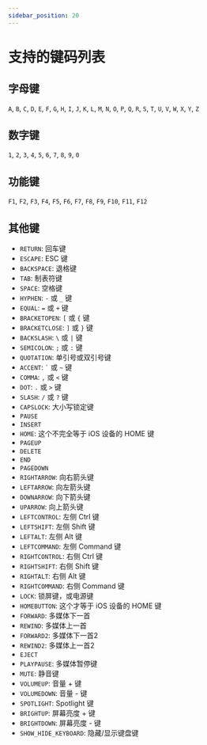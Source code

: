 ```yaml
---
sidebar_position: 20
---
```


# 支持的键码列表

## 字母键

`A`, `B`, `C`, `D`, `E`, `F`, `G`, `H`, `I`, `J`, `K`, `L`, `M`, `N`, `O`, `P`, `Q`, `R`, `S`, `T`, `U`, `V`, `W`, `X`, `Y`, `Z`

## 数字键

`1`, `2`, `3`, `4`, `5`, `6`, `7`, `8`, `9`, `0`

## 功能键

`F1`, `F2`, `F3`, `F4`, `F5`, `F6`, `F7`, `F8`, `F9`, `F10`, `F11`, `F12`

## 其他键

- `RETURN`: 回车键
- `ESCAPE`: ESC 键
- `BACKSPACE`: 退格键
- `TAB`: 制表符键
- `SPACE`: 空格键
- `HYPHEN`: `-` 或 `_` 键
- `EQUAL`: `=` 或 `+` 键
- `BRACKETOPEN`: `[` 或 `{` 键
- `BRACKETCLOSE`: `]` 或 `}` 键
- `BACKSLASH`: `\` 或 `|` 键
- `SEMICOLON`: `;` 或 `:` 键
- `QUOTATION`: 单引号或双引号键
- `ACCENT`: `` ` `` 或 `~` 键
- `COMMA`: `,` 或 `<` 键
- `DOT`: `.` 或 `>` 键
- `SLASH`: `/` 或 `?` 键
- `CAPSLOCK`: 大小写锁定键
- `PAUSE`
- `INSERT`
- `HOME`: 这个不完全等于 iOS 设备的 HOME 键
- `PAGEUP`
- `DELETE`
- `END`
- `PAGEDOWN`
- `RIGHTARROW`: 向右箭头键
- `LEFTARROW`: 向左箭头键
- `DOWNARROW`: 向下箭头键
- `UPARROW`: 向上箭头键
- `LEFTCONTROL`: 左侧 Ctrl 键
- `LEFTSHIFT`: 左侧 Shift 键
- `LEFTALT`: 左侧 Alt 键
- `LEFTCOMMAND`: 左侧 Command 键
- `RIGHTCONTROL`: 右侧 Ctrl 键
- `RIGHTSHIFT`: 右侧 Shift 键
- `RIGHTALT`: 右侧 Alt 键
- `RIGHTCOMMAND`: 右侧 Command 键
- `LOCK`: 锁屏键，或电源键
- `HOMEBUTTON`: 这个才等于 iOS 设备的 HOME 键
- `FORWARD`: 多媒体下一首
- `REWIND`: 多媒体上一首
- `FORWARD2`: 多媒体下一首2
- `REWIND2`: 多媒体上一首2
- `EJECT`
- `PLAYPAUSE`: 多媒体暂停键
- `MUTE`: 静音键
- `VOLUMEUP`: 音量 + 键
- `VOLUMEDOWN`: 音量 - 键
- `SPOTLIGHT`: Spotlight 键
- `BRIGHTUP`: 屏幕亮度 + 键
- `BRIGHTDOWN`: 屏幕亮度 - 键
- `SHOW_HIDE_KEYBOARD`: 隐藏/显示键盘键
